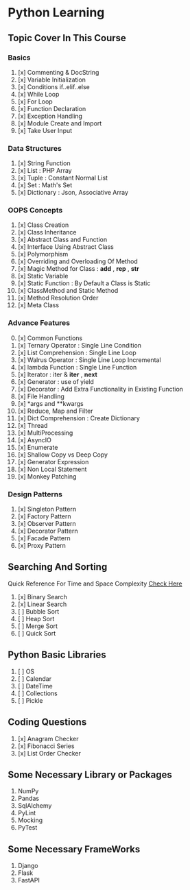 # Python Learning

## Topic Cover In This Course

### Basics

01. [x] Commenting & DocString
02. [x] Variable Initialization
03. [x] Conditions if..elif..else
04. [x] While Loop
05. [x] For Loop
06. [x] Function Declaration
07. [x] Exception Handling
08. [x] Module Create and Import
09. [x] Take User Input

### Data Structures

01. [x] String Function
02. [x] List : PHP Array
03. [x] Tuple : Constant Normal List
04. [x] Set : Math's Set
05. [x] Dictionary : Json, Associative Array

### OOPS Concepts

01. [x] Class Creation
02. [x] Class Inheritance
03. [x] Abstract Class and Function
04. [x] Interface Using Abstract Class
05. [x] Polymorphism
06. [x] Overriding and Overloading Of Method
07. [x] Magic Method for Class : __add__ , __rep__ , __str__
08. [x] Static Variable
09. [x] Static Function : By Default a Class is Static
10. [x] ClassMethod and Static Method
11. [x] Method Resolution Order
12. [x] Meta Class

### Advance Features

00. [x] Common Functions
01. [x] Ternary Operator : Single Line Condition
02. [x] List Comprehension : Single Line Loop
03. [x] Walrus Operator : Single Line Loop Incremental
04. [x] lambda Function : Single Line Function
05. [x] Iterator : iter & __iter__ , __next__
06. [x] Generator : use of yield
07. [x] Decorator : Add Extra Functionality in Existing Function
08. [x] File Handling
09. [x] *args and **kwargs
10. [x] Reduce, Map and Filter
11. [x] Dict Comprehension : Create Dictionary
12. [x] Thread
13. [x] MultiProcessing
14. [x] AsyncIO
15. [x] Enumerate
16. [x] Shallow Copy vs Deep Copy
17. [x] Generator Expression
18. [x] Non Local Statement
19. [x] Monkey Patching

### Design Patterns

01. [x] Singleton Pattern
02. [x] Factory Pattern
03. [x] Observer Pattern
04. [x] Decorator Pattern
05. [x] Facade Pattern
06. [x] Proxy Pattern

## Searching And Sorting

Quick Reference For Time and Space Complexity [Check Here](searching_sorting/algorithm_cheat_sheet.md)

01. [x] Binary Search
02. [x] Linear Search
03. [ ] Bubble Sort
04. [ ] Heap Sort
05. [ ] Merge Sort
06. [ ] Quick Sort

## Python Basic Libraries

01. [ ] OS
02. [ ] Calendar
03. [ ] DateTime
04. [ ] Collections
05. [ ] Pickle

## Coding Questions

01. [x] Anagram Checker
02. [x] Fibonacci Series
03. [x] List Order Checker


## Some Necessary Library or Packages

01. NumPy
02. Pandas
03. SqlAlchemy
04. PyLint
05. Mocking
06. PyTest

## Some Necessary FrameWorks

01. Django
02. Flask
03. FastAPI